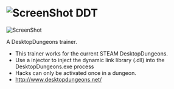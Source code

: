 ![ScreenShot](http://www.rarst.net/images/DesktopDungeonsbrilliantRPGpuzzle_1511E/desktop_dungeons_icon.png) DDT
===

![ScreenShot](https://hostr.co/file/2iIjIPYdeyP9/ye.png)

A DesktopDungeons trainer.

- This trainer works for the current STEAM DesktopDungeons.
- Use a injector to inject the dynamic link library (.dll) into the DesktopDungeons.exe process
- Hacks can only be activated once in a dungeon.
- http://www.desktopdungeons.net/
